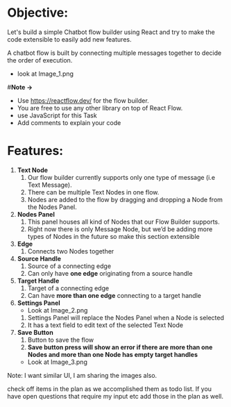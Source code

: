 # Objective:

Let's build a simple Chatbot flow builder using React and try to make the code extensible to easily add new features. 

A chatbot flow is built by connecting multiple messages together to decide the order of execution.


- look at Image_1.png


#**Note →** 

- Use https://reactflow.dev/ for the flow builder.
- You are free to use any other library on top of React Flow.
-  use JavaScript for this Task
- Add comments to explain your code

# Features:

1. **Text Node** 
    1. Our flow builder currently supports only one type of message (i.e Text Message).
    2. There can be multiple Text Nodes in one flow.
    3. Nodes are added to the flow by dragging and dropping a Node from the Nodes Panel.
2. **Nodes Panel** 
    1. This panel houses all kind of Nodes that our Flow Builder supports.
    2. Right now there is only Message Node, but we’d be adding more types of Nodes in the future so make this section extensible
3. **Edge**
    1. Connects two Nodes together
4. **Source Handle**
    1. Source of a connecting edge 
    2. Can only have **one edge** originating from a source handle
5. **Target Handle** 
    1. Target of a connecting edge
    2. Can have **more than one edge** connecting to a target handle 
6. **Settings Panel**
    - Look at Image_2.png
    1. Settings Panel will replace the Nodes Panel when a Node is selected
    2. It has a text field to edit text of the selected Text Node
7. **Save Button**
    1. Button to save the flow 
    2. **Save button press will show an error if there are more than one Nodes and more than one Node has empty target handles**
    - Look at Image_3.png

Note: I want similar UI, I am sharing the images also.

check off items in the plan as we accomplished them as todo list. If you have open questions that require my input etc add those in the plan as well.

